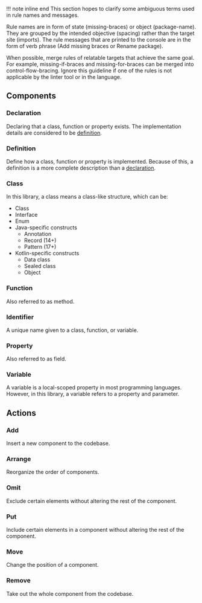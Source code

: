 !!! note inline end
    This section hopes to clarify some ambiguous terms used in rule names and
    messages.

Rule names are in form of state (missing-braces) or object (package-name). They
are grouped by the intended objective (spacing) rather than the target site
(imports). The rule messages that are printed to the console are in the form of
verb phrase (Add missing braces or Rename package).

When possible, merge rules of relatable targets that achieve the same goal. For
example, missing-if-braces and missing-for-braces can be merged into
control-flow-bracing. Ignore this guideline if one of the rules is not
applicable by the linter tool or in the language.

## Components

### Declaration

Declaring that a class, function or property exists. The implementation details
are considered to be [definition](#definition).

### Definition

Define how a class, function or property is implemented. Because of this, a
definition is a more complete description than a [declaration](#declaration).

### Class

In this library, a class means a class-like structure, which can be:

- Class
- Interface
- Enum
- Java-specific constructs
    - Annotation
    - Record (14+)
    - Pattern (17+)
- Kotlin-specific constructs
    - Data class
    - Sealed class
    - Object

### Function

Also referred to as method.

### Identifier

A unique name given to a class, function, or variable.

### Property

Also referred to as field.

### Variable

A variable is a local-scoped property in most programming languages. However,
in this library, a variable refers to a property and parameter.

## Actions

### Add

Insert a new component to the codebase.

### Arrange

Reorganize the order of components.

### Omit

Exclude certain elements without altering the rest of the component.

### Put

Include certain elements in a component without altering the rest of the
component.

### Move

Change the position of a component.

### Remove

Take out the whole component from the codebase.

